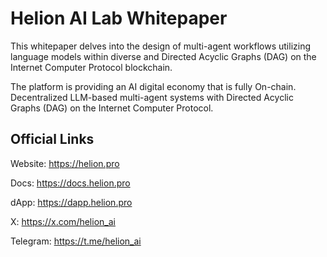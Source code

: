 # Helion AI Lab Whitepaper

This whitepaper delves into the design of multi-agent workflows utilizing
language models within diverse and Directed Acyclic Graphs (DAG) on the
Internet Computer Protocol blockchain.

The platform is providing an AI digital economy that is fully On-chain. Decentralized LLM-based multi-agent systems with Directed Acyclic Graphs (DAG) on the Internet Computer Protocol.

## Official Links

Website: https://helion.pro

Docs: https://docs.helion.pro

dApp: https://dapp.helion.pro

X: https://x.com/helion_ai

Telegram: https://t.me/helion_ai
